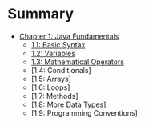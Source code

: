 # Summary



- [Chapter 1: Java Fundamentals](./Java-Fundamentals/Java-For-Robotics.md)
  - [1.1: Basic Syntax](./Java-Fundamentals/Basic-Syntax.md)
  - [1.2: Variables](./Java-Fundamentals/Variables.md)
  - [1.3: Mathematical Operators](./Java-Fundamentals/Operators-And-Math.md)
  - [1.4: Conditionals]
  - [1.5: Arrays]
  - [1.6: Loops]
  - [1.7: Methods]
  - [1.8: More Data Types]
  - [1.9: Programming Conventions]
  
